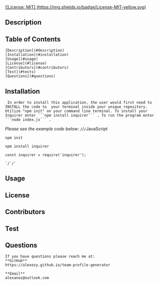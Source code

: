 [![License: MIT] (https://img.shields.io/badge/License-MIT-yellow.svg)](https://opensource.org/license/MIT)

## **Description**
## Table of Contents
    [Description](#description)
    [Installation](#installation)
    [Usage](#usage)
    [License](#license)
    [Contributors](#contributors)
    [Test](#tests)
    [Questions](#questions)
## Installation
     In order to install this application, the user would first need to INSTALL the code to  your terminal inside your unique repository. Utilize "npm init" on your command line terminal. To install your Inquirer enter ```npm install inquirer``` . To run the program enter ```node index.js``` .
     
*Please see the example code below:*
    `/`/`/`JavaScript
    
    npm init

    npm install inquirer

    const inquirer = require('inquirer');

    `/`/`

## Usage

## License

## Contributors

## Test

## Questions
    If you have questions please reach me at:
    **GitHub**
    https://alexozy.github.io/team-profile-generator

    **Email**
    alexanoz@outlook.com